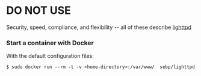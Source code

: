 # DO NOT USE

Security, speed, compliance, and flexibility -- all of these describe [lighttpd](http://www.lighttpd.net/)

### Start a container with Docker

With the default configuration files:

	$ sudo docker run --rm -t -v <home-directory>:/var/www/  sebp/lighttpd
